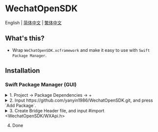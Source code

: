 # WechatOpenSDK

English | [简体中文](README_zh-CHS.md) | [繁体中文](README_zh-CHT.md)

## What's this?

- Wrap `WeChatOpenSDK.xcframework` and make it easy to use with `Swift Package Manager`.

## Installation
### Swift Package Manager (GUI)


<details><summary> 1. Project -> Package Dependencies -> + </summary>
<p>
<img width="580" alt="image" src="https://user-images.githubusercontent.com/1109143/229008330-c7080531-55ac-4431-8748-bd6ab314d990.png">
</p>
</details> 

 
<details><summary> 2. Input https://github.com/yanyin1986/WechatOpenSDK.git, and press `Add Package`. </summary>
<p>
<img width="580" alt="image" src="https://user-images.githubusercontent.com/1109143/229008672-1144a5f7-4099-4ac0-ae4a-8c75cac4eec5.png">
</p>
</details> 


<details><summary> 3. Create Bridge Header file, and input #import &lt;WechatOpenSDK/WXApi.h&gt; </summary>
<p>
<img width="580" alt="image" src="https://github.com/user-attachments/assets/e5552acc-b7d2-46e6-a7c4-59b85ac45beb" />
</p>
</details> 


4. Done
